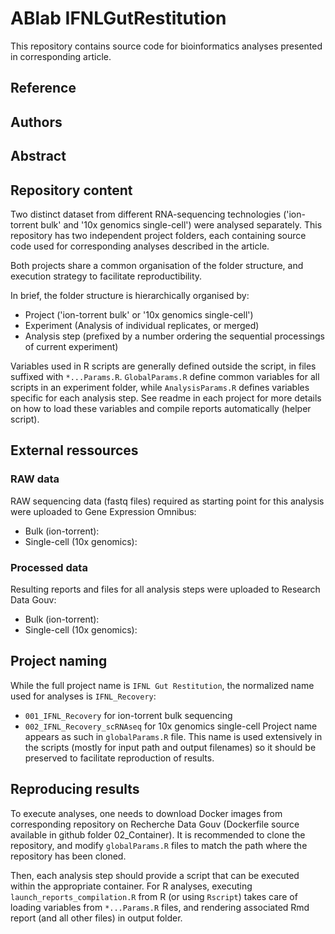# ABlab IFNLGutRestitution

This repository contains source code for bioinformatics analyses presented in corresponding article.

## Reference

## Authors

## Abstract

## Repository content

Two distinct dataset from different RNA-sequencing technologies ('ion-torrent bulk' and '10x genomics single-cell') were analysed separately.
This repository has two independent project folders, each containing source code used for corresponding analyses described in the article.

Both projects share a common organisation of the folder structure, and execution strategy to facilitate reproductibility.

In brief, the folder structure is hierarchically organised by:
* Project ('ion-torrent bulk' or '10x genomics single-cell')
* Experiment (Analysis of individual replicates, or merged)
* Analysis step (prefixed by a number ordering the sequential processings of current experiment)

Variables used in R scripts are generally defined outside the script, in files suffixed with `*...Params.R`.
`GlobalParams.R` define common variables for all scripts in an experiment folder, while `AnalysisParams.R` defines variables specific for each analysis step.
See readme in each project for more details on how to load these variables and compile reports automatically (helper script).

## External ressources

### RAW data

RAW sequencing data (fastq files) required as starting point for this analysis were uploaded to Gene Expression Omnibus:
* Bulk (ion-torrent):
* Single-cell (10x genomics): 

### Processed data

Resulting reports and files for all analysis steps were uploaded to Research Data Gouv:
* Bulk (ion-torrent):
* Single-cell (10x genomics): 

## Project naming

While the full project name is `IFNL Gut Restitution`, the normalized name used for analyses is `IFNL_Recovery`:
* `001_IFNL_Recovery` for ion-torrent bulk sequencing
* `002_IFNL_Recovery_scRNAseq` for 10x genomics single-cell
Project name appears as such in `globalParams.R` file. This name is used extensively in the scripts (mostly for input path and output filenames) so it should be preserved to facilitate reproduction of results.

## Reproducing results

To execute analyses, one needs to download Docker images from corresponding repository on Recherche Data Gouv (Dockerfile source available in github folder 02_Container).
It is recommended to clone the repository, and modify `globalParams.R` files to match the path where the repository has been cloned.

Then, each analysis step should provide a script that can be executed within the appropriate container.
For R analyses, executing `launch_reports_compilation.R` from R (or using `Rscript`) takes care of loading variables from `*...Params.R` files, and rendering associated Rmd report (and all other files) in output folder.

